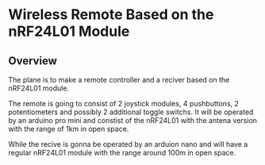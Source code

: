 # Wireless Remote Based on the nRF24L01 Module

## Overview

The plane is to make a remote controller and a reciver based on the nRF24L01 module.

The remote is going to consist of 2 joystick modules, 4 pushbuttons, 2 potentiometers and possibly 2 additional toggle switchs.
It will be operated by an arduino pro mini and constist of the nRF24L01 with the antena version with the range of 1km in open
space.

While the recive is gonna be operated by an arduion nano and will have a regular nRF24L01 module with the range around 100m in open space.